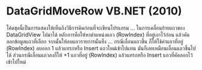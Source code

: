 # DataGridMoveRow VB.NET (2010)

โค้ดชุดนี้เป็นการแสดงให้เห็นถึงวิธีการคิดก่อนที่จะเขียนโปรแกรม ... ในการเคลื่อนย้ายแถวของ DataGridView ไปมาได้ หลักการคือให้หาตำแหน่งแถว (RowIndex) ที่อยู่เอาไว้ก่อน แล้วคัดลอกข้อมูลแถวที่เลือก จากนั้นให้ลบแถวรายการนั้นทิ้ง ... กรณีเลื่อนแถวขึ้น ก็ให้ใช้ค่าแถวที่อยู่ (RowIndex) ลบออก 1 แล้วแทรกหรือ Insert แถวใหม่เข้าไปแทน มันก็เลยเหมือนเลื่อนแถวขึ้นไปได้ ส่วนกรณีเลื่อนแถวลงก็ให้ +1 แถวที่อยู่ (RowIndex) แล้วแทรกหรือ Insert แถวที่คัดลอกไว้เข้าไปใหม่
